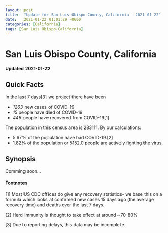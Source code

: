 ```yaml
---
layout: post
title:  "Update for San Luis Obispo County, California - 2021-01-22"
date:   2021-01-22 01:01:29 -0600
categories: [California]
tags: [San Luis Obispo-California]
---
```


# San Luis Obispo County, California
#### Updated 2021-01-22

## Quick Facts

In the last 7 days[3] we project there have been
- *1263* new cases of COVID-19
- *15* people have died of COVID-19
- *446* people have recovered from COVID-19[1]

The population in this census area is 283111. By our calculations:
- 5.67% of the population have had COVID-19.[2]
- 1.82% of the population or 5152.0 people are actively fighting the virus.

## Synopsis

Comming soon...


#### Footnotes

[1] Most US CDC offices do give any recovery statistics- we base this on a formula which looks at confirmed new cases
15 days ago (the average recovery time) and deaths over the last 7 days.

[2] Herd Immunity is thought to take effect at around ~70-80%

[3] Due to reporting delays, this data may be incomplete.
 
    